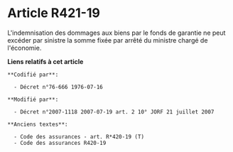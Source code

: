 # Article R421-19

L'indemnisation des dommages aux biens par le fonds de garantie ne peut excéder par sinistre la somme fixée par arrêté du
ministre chargé de l'économie.

**Liens relatifs à cet article**

	**Codifié par**:

	  - Décret n°76-666 1976-07-16

	**Modifié par**:

	  - Décret n°2007-1118 2007-07-19 art. 2 10° JORF 21 juillet 2007

	**Anciens textes**:

	  - Code des assurances - art. R*420-19 (T)
	  - Code des assurances R420-19
